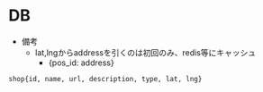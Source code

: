 

# DB

* 備考
    * lat,lngからaddressを引くのは初回のみ、redis等にキャッシュ
        * {pos_id: address}

```
shop{id, name, url, description, type, lat, lng}
```

